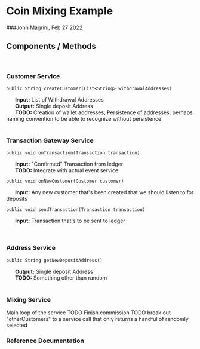 # Coin Mixing Example
###John Magrini,  Feb 27 2022

## Components / Methods
&nbsp;<br>
### Customer Service
    public String createCustomer(List<String> withdrawalAddresses)
&nbsp;&nbsp;&nbsp;&nbsp;&nbsp;&nbsp;**Input:** List of Withdrawal Addresses <br>
&nbsp;&nbsp;&nbsp;&nbsp;&nbsp;&nbsp;**Output:** Single deposit Address <br>
&nbsp;&nbsp;&nbsp;&nbsp;&nbsp;&nbsp;**TODO:** Creation of wallet addresses, Persistence of addresses, perhaps naming convention to be able to recognize without persistence <br>
&nbsp;<br>
### Transaction Gateway Service
    public void onTransaction(Transaction transaction)
&nbsp;&nbsp;&nbsp;&nbsp;&nbsp;&nbsp;**Input:** "Confirmed" Transaction from ledger <br>
&nbsp;&nbsp;&nbsp;&nbsp;&nbsp;&nbsp;**TODO:** Integrate with actual event service <br>

    public void onNewCustomer(Customer customer)
&nbsp;&nbsp;&nbsp;&nbsp;&nbsp;&nbsp;**Input:** Any new customer that's been created that we should listen to for deposits <br>

    public void sendTransaction(Transaction transaction)
&nbsp;&nbsp;&nbsp;&nbsp;&nbsp;&nbsp;**Input:** Transaction that's to be sent to ledger

&nbsp;<br>

### Address Service
    public String getNewDepositAddress()
&nbsp;&nbsp;&nbsp;&nbsp;&nbsp;&nbsp;**Output:** Single deposit Address <br>
&nbsp;&nbsp;&nbsp;&nbsp;&nbsp;&nbsp;**TODO:** Something other than random<br> 
&nbsp;<br>

### Mixing Service
Main loop of the service
TODO Finish commission
TODO break out "otherCustomers" to a service call that only returns a handful of randomly selected
### Reference Documentation
